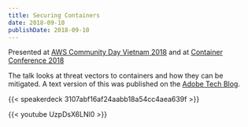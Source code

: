 ```yaml
---
title: Securing Containers
date: 2018-09-10
publishDate: 2018-09-10
---
```


Presented at [AWS Community Day Vietnam 2018](https://www.facebook.com/events/1300164703453269/permalink/1332428353560237/) and at [Container Conference 2018](http://containerconf.in/)

The talk looks at threat vectors to containers and how they can be mitigated. A text version of this was published on the [Adobe Tech Blog](https://medium.com/adobetech/how-to-increase-container-security-and-ward-off-threats-a80d17ef2c0b). 

{{< speakerdeck 3107abf16af24aabb18a54cc4aea639f >}}

{{< youtube UzpDsX6LNl0 >}}

